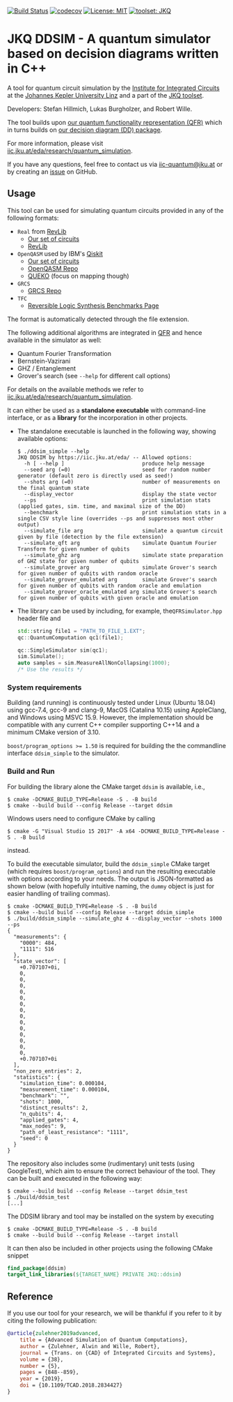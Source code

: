 [![Build Status](https://github.com/iic-jku/ddsim/workflows/continuous%20integration/badge.svg)](https://github.com/iic-jku/ddsim/actions)
[![codecov](https://codecov.io/gh/iic-jku/ddsim/branch/master/graph/badge.svg)](https://codecov.io/gh/iic-jku/ddsim)
[![License: MIT](https://img.shields.io/badge/License-MIT-yellow.svg)](https://opensource.org/licenses/MIT)
[![toolset: JKQ](https://img.shields.io/badge/toolset-JKQ-blue)](https://github.com/iic-jku/jkq)

# JKQ DDSIM - A quantum simulator based on decision diagrams written in C++

A tool for quantum circuit simulation by the [Institute for Integrated Circuits](https://iic.jku.at/eda/) at the [Johannes Kepler University Linz](https://jku.at) 
and a part of the [JKQ toolset](https://github.com/iic-jku/jkq).

Developers: Stefan Hillmich, Lukas Burgholzer, and Robert Wille.

The tool builds upon [our quantum functionality representation (QFR)](https://github.com/iic-jku/qfr.git) which in turns builds on [our decision diagram (DD) package](https://github.com/iic-jku/dd_package.git).

For more information, please visit [iic.jku.at/eda/research/quantum_simulation](https://iic.jku.at/eda/research/quantum_simulation).

If you have any questions, feel free to contact us via [iic-quantum@jku.at](mailto:iic-quantum@jku.at) or by creating an [issue](https://github.com/iic-jku/ddsim/issues) on GitHub.

## Usage

This tool can be used for simulating quantum circuits provided in any of the following formats:
* `Real` from [RevLib](http://revlib.org/documentation.php) 
  * [Our set of circuits](https://github.com/iic-jku/quantum_circuits)
  * [RevLib](http://revlib.org)
* `OpenQASM` used by IBM's [Qiskit](https://github.com/Qiskit/qiskit)
  * [Our set of circuits](https://github.com/iic-jku/quantum_circuits)
  * [OpenQASM Repo](https://github.com/Qiskit/openqasm)
  * [QUEKO](https://github.com/tbcdebug/QUEKO-benchmark) (focus on mapping though)
* `GRCS` 
  * [GRCS Repo](https://github.com/sboixo/GRCS)
* `TFC` 
  * [Reversible Logic Synthesis Benchmarks Page](http://webhome.cs.uvic.ca/~dmaslov/mach-read.html)


The format is automatically detected through the file extension.


The following additional algorithms are integrated in [QFR](https://github.com/iic-jku/qfr.git) and hence available in the simulator as well:
* Quantum Fourier Transformation
* Bernstein-Vazirani
* GHZ / Entanglement
* Grover's search (see `--help` for different call options)

For details on the available methods we refer to [iic.jku.at/eda/research/quantum_simulation](https://iic.jku.at/eda/research/quantum_simulation).

It can either be used as a **standalone executable** with command-line interface, or as a **library** for the incorporation in other projects.
- The standalone executable is launched in the following way, showing available options:
    ```commandline
    $ ./ddsim_simple --help
    JKQ DDSIM by https://iic.jku.at/eda/ -- Allowed options:
      -h [ --help ]                         produce help message
      --seed arg (=0)                       seed for random number generator (default zero is directly used as seed!) 
      --shots arg (=0)                      number of measurements on the final quantum state
      --display_vector                      display the state vector
      --ps                                  print simulation stats (applied gates, sim. time, and maximal size of the DD)
      --benchmark                           print simulation stats in a single CSV style line (overrides --ps and suppresses most other output)
      --simulate_file arg                   simulate a quantum circuit given by file (detection by the file extension)
      --simulate_qft arg                    simulate Quantum Fourier Transform for given number of qubits
      --simulate_ghz arg                    simulate state preparation of GHZ state for given number of qubits
      --simulate_grover arg                 simulate Grover's search for given number of qubits with random oracle
      --simulate_grover_emulated arg        simulate Grover's search for given number of qubits with random oracle and emulation
      --simulate_grover_oracle_emulated arg simulate Grover's search for given number of qubits with given oracle and emulation
    ```
   
- The library can be used by including, for example, the```QFRSimulator.hpp``` header file and
    ```c++
    std::string file1 = "PATH_TO_FILE_1.EXT";
    qc::QuantumComputation qc1(file1);
    
    qc::SimpleSimulator sim(qc1);
    sim.Simulate();
    auto samples = sim.MeasureAllNonCollapsing(1000);
    /* Use the results */
    ```
  
### System requirements

Building (and running) is continuously tested under Linux (Ubuntu 18.04) using gcc-7.4, gcc-9 and clang-9, MacOS (Catalina 10.15) using AppleClang, and Windows using MSVC 15.9. 
However, the implementation should be compatible with any current C++ compiler supporting C++14 and a minimum CMake version of 3.10.

`boost/program_options >= 1.50` is required for building the the commandline interface `ddsim_simple` to the simulator.

### Build and Run
For building the library alone the CMake target `ddsim` is available, i.e.,
```commandline
$ cmake -DCMAKE_BUILD_TYPE=Release -S . -B build
$ cmake --build build --config Release --target ddsim
```

Windows users need to configure CMake by calling 

```commandline
$ cmake -G "Visual Studio 15 2017" -A x64 -DCMAKE_BUILD_TYPE=Release -S . -B build
```

instead.

To build the executable simulator, build the `ddsim_simple` CMake target (which requires `boost/program_options`) and run the resulting executable with options according to your needs. 
The output is JSON-formatted as shown below (with hopefully intuitive naming, the `dummy` object is just for easier handling of trailing commas).

```commandline
$ cmake -DCMAKE_BUILD_TYPE=Release -S . -B build
$ cmake --build build --config Release --target ddsim_simple
$ ./build/ddsim_simple --simulate_ghz 4 --display_vector --shots 1000 --ps
{
  "measurements": {
    "0000": 484,
    "1111": 516
  },
  "state_vector": [
    +0.707107+0i,
    0,
    0,
    0,
    0,
    0,
    0,
    0,
    0,
    0,
    0,
    0,
    0,
    0,
    0,
    +0.707107+0i
  ],
  "non_zero_entries": 2,
  "statistics": {
    "simulation_time": 0.000104,
    "measurement_time": 0.000104,
    "benchmark": "",
    "shots": 1000,
    "distinct_results": 2,
    "n_qubits": 4,
    "applied_gates": 4,
    "max_nodes": 9,
    "path_of_least_resistance": "1111",
    "seed": 0
  }
}
```

The repository also includes some (rudimentary) unit tests (using GoogleTest), which aim to ensure the correct behaviour of the tool. They can be built and executed in the following way:
```commandline
$ cmake --build build --config Release --target ddsim_test
$ ./build/ddsim_test
[...]
```

The DDSIM library and tool may be installed on the system by executing

```commandline
$ cmake -DCMAKE_BUILD_TYPE=Release -S . -B build
$ cmake --build build --config Release --target install
```

It can then also be included in other projects using the following CMake snippet

```cmake
find_package(ddsim)
target_link_libraries(${TARGET_NAME} PRIVATE JKQ::ddsim)
```

## Reference

If you use our tool for your research, we will be thankful if you refer to it by citing the following publication:

```bibtex
@article{zulehner2019advanced,
    title = {Advanced Simulation of Quantum Computations},
    author = {Zulehner, Alwin and Wille, Robert},
    journal = {Trans. on {CAD} of Integrated Circuits and Systems},
    volume = {38},
    number = {5},
    pages = {848--859},
    year = {2019},
    doi = {10.1109/TCAD.2018.2834427}
}
```
